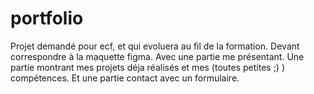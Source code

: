 # portfolio
Projet demandé pour ecf, et qui evoluera au fil de la formation.
Devant correspondre à la maquette figma.
Avec une partie me présentant.
Une partie montrant mes projets déja réalisés et mes (toutes petites ;) ) compétences.
Et une partie contact avec un formulaire.
